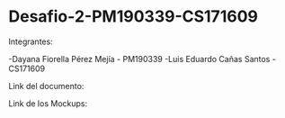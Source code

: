 # Desafio-2-PM190339-CS171609

Integrantes: 

-Dayana Fiorella Pérez Mejía - PM190339
-Luis Eduardo Cañas Santos - CS171609

Link del documento:


Link de los Mockups:



